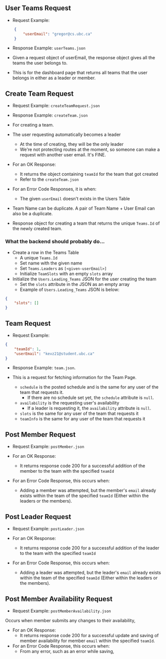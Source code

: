 ## User Teams Request

- Request Example:
```json
    {
        "userEmail": "gregor@cs.ubc.ca"
    }
```
- Response Example: ``userTeams.json``

- Given a request object of userEmail, the response object gives all the teams the user belongs to.
- This is for the dashboard page that returns all teams that the user belongs in either as a leader or member.

## Create Team Request

- Request Example: ``createTeamRequest.json``
- Response Example: ``createTeam.json``

- For creating a team. 
- The user requesting automatically becomes a leader
  - At the time of creating, they will be the only leader
  - We're not protecting routes at the moment, so someone can make a request with another user email. It's FINE.
- For an OK Response:
  - It returns the object containing ``teamId`` for the team that got created
  - Refer to the ``createTeam.json``
- For an Error Code Responses, it is when:
  - The given ``userEmail`` doesn't exists in the Users Table
- Team Name can be duplicate. A pair of Team Name + User Email can also be a duplicate.
- Response object for creating a team that returns the unique ``Teams.Id`` of the newly created team.


### What the backend should probably do...
- Create a row in the Teams Table
  - A unique ``Teams.Id``
  - Set name with the given name
  - Set ``Teams.Leaders`` as ``[<given-userEmail>]``
  - Initialize ``TeamSlots`` with an empty ``slots`` array
- Initialize the ``Users.Leading_Teams`` JSON for the user creating the team
  - Set the ``slots`` attribute in the JSON as an empty array
  - Example of ``Users.Leading_Teams`` JSON is below:

```json
{
    "slots": []
}
```

## Team Request

- Request Example: 
```json
{
    "teamId": 1,
    "userEmail": "kevz21@student.ubc.ca"
}
``` 
- Response Example: ``team.json``.


- This is a request for fetching information for the Team Page.
  - ``schedule`` is the posted schedule and is the same for any user of the team that requests it.
    - If there are no schedule set yet, the ``schedule`` attribute is ``null``.
  - ``availability`` is the requesting user's availability
    - If a leader is requesting it, the ``availability`` attribute is ``null``.
  - ``slots`` is the same for any user of the team that requests it
  - ``teamInfo`` is the same for any user of the team that requests it

## Post Member Request

- Request Example: ``postMember.json``

- For an OK Response:
  - It returns response code 200 for a successful addition of the member to the team with the specified ``teamId``
- For an Error Code Response, this occurs when:
  - Adding a member was attempted, but the member's ``email`` already exists within the team of the specified ``teamId`` (Either within the leaders or the members).

## Post Leader Request

- Request Example: ``postLeader.json``

- For an OK Response:
  - It returns response code 200 for a successful addition of the leader to the team with the specified ``teamId``
- For an Error Code Response, this occurs when:
  - Adding a leader was attempted, but the leader's ``email`` already exists within the team of the specified ``teamId`` (Either within the leaders or the members).

## Post Member Availability Request

- Request Example: ``postMemberAvailability.json``

Occurs when member submits any changes to their availability, 

- For an OK Response:
  - It returns response code 200 for a successful update and saving of member availability for member `email` within the specified `teamId`. 
- For an Error Code Response, this occurs when:
  - From any error, such as an error while saving, 